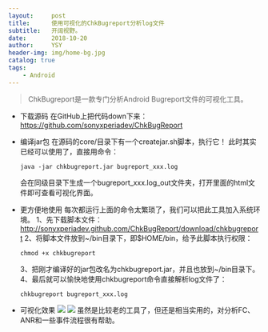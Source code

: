 ```yaml
---
layout:     post
title:      使用可视化的ChkBugreport分析log文件
subtitle:   开阔视野。
date:       2018-10-20
author:     YSY
header-img: img/home-bg.jpg
catalog: true
tags:
    - Android
---
```


> ChkBugreport是一款专门分析Android Bugreport文件的可视化工具。

- 下载源码
  在GitHub上把代码down下来：https://github.com/sonyxperiadev/ChkBugReport

- 编译jar包
  在源码的core/目录下有一个createjar.sh脚本，执行它！
  此时其实已经可以使用了，直接用命令：
  ```
  java -jar chkbugreport.jar bugreport_xxx.log
  ```
  会在同级目录下生成一个bugreport_xxx.log_out文件夹，打开里面的html文件即可查看可视化界面。

- 更方便地使用
  每次都运行上面的命令太繁琐了，我们可以把此工具加入系统环境。
  1、先下载脚本文件：http://sonyxperiadev.github.com/ChkBugReport/download/chkbugreport
  2、将脚本文件放到~/bin目录下，即$HOME/bin，给予此脚本执行权限：
  ```
  chmod +x chkbugreport
  ```
  3、把刚才编译好的jar包改名为chkbugreport.jar，并且也放到~/bin目录下。
  4、最后就可以愉快地使用chkbugreport命令直接解析log文件了：
  ```
  chkbugreport bugreport_xxx.log
  ```

- 可视化效果
  ![](https://blog.ysy950803.top/img/posts/4ffaafdc948cfdc3c8c73bf2399cf891.webp)
  ![](https://blog.ysy950803.top/img/posts/c01182f844408eb658bfeed88ec8e5bc.webp)
  虽然是比较老的工具了，但还是相当实用的，对分析FC、ANR和一些事件流程很有帮助。
